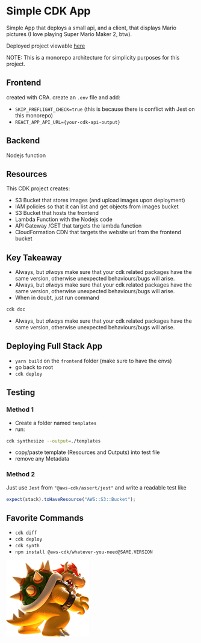 # Simple CDK App

Simple App that deploys a small api, and a client, that displays Mario pictures (I love playing Super Mario Maker 2, btw).

Deployed project viewable [here](https://d31end5humsiwl.cloudfront.net/)

NOTE: This is a monorepo architecture for simplicity purposes for this project.

## Frontend

created with CRA.
create an `.env` file and add:

- `SKIP_PREFLIGHT_CHECK=true` (this is because there is conflict with Jest on this monorepo)
- `REACT_APP_API_URL={your-cdk-api-output}`

## Backend

Nodejs function

## Resources

This CDK project creates:

- S3 Bucket that stores images (and upload images upon deployment)
- IAM policies so that it can list and get objects from images bucket
- S3 Bucket that hosts the frontend
- Lambda Function with the Nodejs code
- API Gateway /GET that targets the lambda function
- CloudFormation CDN that targets the website url from the frontend bucket

## Key Takeaway

- Always, but _always_ make sure that your cdk related packages have the same version, otherwise unexpected behaviours/bugs will arise.
- Always, but _always_ make sure that your cdk related packages have the same version, otherwise unexpected behaviours/bugs will arise.
- When in doubt, just run command

```bash
cdk doc
```

- Always, but _always_ make sure that your cdk related packages have the same version, otherwise unexpected behaviours/bugs will arise.

## Deploying Full Stack App

- `yarn build` on the `frontend` folder (make sure to have the envs)
- go back to root
- `cdk deploy`

## Testing

### Method 1

- Create a folder named `templates`
- run:

```bash
cdk synthesize --output=./templates
```

- copy/paste template (Resources and Outputs) into test file
- remove any Metadata

### Method 2

Just use `Jest` from `"@aws-cdk/assert/jest"` and write a readable test like

```javascript
expect(stack).toHaveResource("AWS::S3::Bucket");
```

## Favorite Commands

- `cdk diff`
- `cdk deploy`
- `cdk synth`
- `npm install @aws-cdk/whatever-you-need@SAME.VERSION`

<img src="./photos/Bowser.png" />
